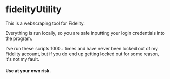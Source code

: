 # fidelityUtility
This is a webscraping tool for Fidelity.

Everything is run locally, so you are safe inputting your login credentials into the program.

I've run these scripts 1000+ times and have never been locked out of my Fidelity account, but if you do end up getting locked out for some reason, it's not my fault.

#### Use at your own risk.